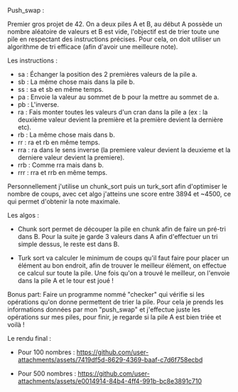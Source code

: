 Push_swap :

Premier gros projet de 42. On a deux piles A et B, au début A possède un nombre aléatoire de valeurs et B est vide, l'objectif est de trier toute une pile en respectant des instructions précises. Pour cela, on doit utiliser un algorithme de tri efficace (afin d'avoir une meilleure note).

Les instructions : 

- sa : Échanger la position des 2 premières valeurs de la pile a.
- sb : La même chose mais dans la pile b.
- ss : sa et sb en même temps.
- pa : Envoie la valeur au sommet de b pour la mettre au sommet de a.
- pb : L'inverse.
- ra : Fais monter toutes les valeurs d'un cran dans la pile a (ex : la deuxième valeur devient la première et la première devient la dernière etc).
- rb : La même chose mais dans b.
- rr : ra et rb en même temps.
- rra : ra dans le sens inverse (la premiere valeur devient la deuxieme et la derniere valeur devient la premiere).
- rrb : Comme rra mais dans b.
- rrr : rra et rrb en même temps.

Personnellement j'utilise un chunk_sort puis un turk_sort afin d'optimiser le nombre de coups, avec cet algo j'atteins une score entre 3894 et ~4500, ce qui permet d'obtenir la note maximale.

Les algos :
- Chunk sort permet de découper la pile en chunk afin de faire un pré-tri dans B. Pour la suite je garde 3 valeurs dans A afin d'effectuer un tri simple dessus, le reste est dans B. 

- Turk sort va calculer le minimum de coups qu'il faut faire pour placer un élément au bon endroit, afin de trouver le meilleur élément, on effectue ce calcul sur toute la pile. Une fois qu'on a trouvé le meilleur, on l'envoie dans la pile A et le tour est joué !

Bonus part:
  Faire un programme nommé "checker" qui vérifie si les opérations qu'on donne permettent de trier la pile. Pour cela je prends les informations données par mon "push_swap" et j'effectue juste les opérations sur mes piles, pour finir, je regarde si la pile A est bien triée et voilà !

Le rendu final :

- Pour 100 nombres :
https://github.com/user-attachments/assets/7419df5d-8629-4369-baaf-c7d6f758ecbd

- Pour 500 nombres :
https://github.com/user-attachments/assets/e0014914-84b4-4ff4-991b-bc8e3891c710
